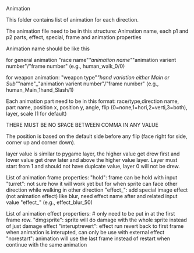 Animation

This folder contains list of animation for each direction.

The animation file need to be in this structure:
Animation name, each p1 and p2 parts, effect, special, frame and animation properties

Animation name should be like this 

for general animation "race name"_"animation name"_"animation varient number"/"frame number"  (e.g., human_walk_0/0)

for weapon animation: "weapon type"_"hand variation either Main or Sub"_"name"_"animation varient number"/"frame number"  (e.g., human_Main_1hand_Slash/1)

Each animation part need to be in this format:
race/type,direction name, part name, position x, position y, angle, flip (0=none,1=hori,2=verti,3=both), layer, scale (1 for default)

THERE MUST BE NO SPACE BETWEEN COMMA IN ANY VALUE 

The position is based on the default side before any flip (face right for side, corner up and corner down).

layer value is similar to pygame layer, the higher value get drew first and lower value get drew later and above the higher value layer. Layer must start from 1 and should not have duplcate value, layer 0 will not be drew.

List of animation frame properties:
"hold": frame can be hold with input
"turret": not sure how it will work yet but for when sprite can face other direction while walking in other direction 
"effect_": add special image effect (not animation effect) like blur, need effect name after and related input value "effect_" (e.g., effect_blur_50)

List of animation effect propertiers:  # only need to be put in at the first frame row. 
"dmgsprite": sprite will do damage with the whole sprite instead of just damage effect 
"interuptrevert": effect run revert back to first frame when animation is interupted, can only be use with external effect
"norestart": animation will use the last frame instead of restart when continue with the same animation